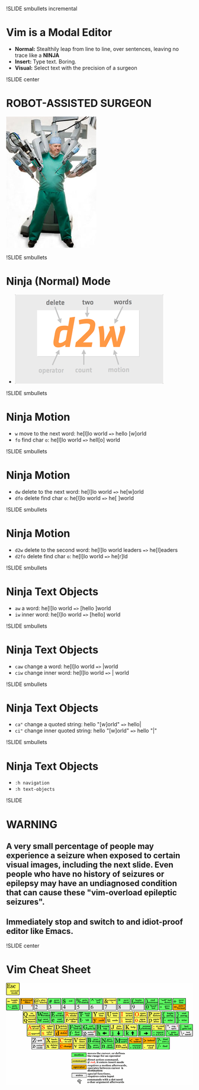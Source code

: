!SLIDE smbullets incremental
# Vim is a Modal Editor

* **Normal:** Stealthily leap from line to line, over sentences, leaving no trace like a **NINJA**
* **Insert:** Type text. Boring.
* **Visual:** Select text with the precision of a surgeon

!SLIDE center
# **ROBOT-ASSISTED SURGEON**
![surgeon.jpg](surgeon.jpg)

!SLIDE smbullets
# Ninja (Normal) Mode

* ![peepcode-vim-command.png](peepcode-vim-command.png)

!SLIDE smbullets
# Ninja Motion
* `w` move to the next word: he[l]lo world `=>` hello [w]orld
* `fo` find char `o`: he[l]lo world `=>` hell[o] world


!SLIDE smbullets
# Ninja Motion
* `dw` delete to the next word: he[l]lo world `=>` he[w]orld
* `dfo` delete find char `o`: he[l]lo world `=>` he[ ]world

!SLIDE smbullets
# Ninja Motion
* `d2w` delete to the second word: he[l]lo world leaders `=>` he[l]eaders
* `d2fo` delete find char `o`: he[l]lo world `=>` he[r]ld

!SLIDE smbullets
# Ninja Text Objects
* `aw` a word: he[l]lo world `=>` [hello ]world
* `iw` inner word: he[l]lo world `=>` [hello] world

!SLIDE smbullets
# Ninja Text Objects
* `caw` change a word: he[l]lo world `=>` |world
* `ciw` change inner word: he[l]lo world `=>` | world

!SLIDE smbullets
# Ninja Text Objects
* `ca"` change a quoted string: hello "[w]orld" `=>` hello|
* `ci"` change inner quoted string: hello "[w]orld" `=>` hello "|"

!SLIDE smbullets
# Ninja Text Objects
* `:h navigation`
* `:h text-objects`

!SLIDE
# WARNING
## A very small percentage of people may experience a seizure when exposed to certain visual images, including the next slide. Even people who have no history of seizures or epilepsy may have an undiagnosed condition that can cause these "vim-overload epileptic seizures".

## **Immediately stop and switch to and idiot-proof editor like Emacs.**

!SLIDE center
# Vim Cheat Sheet

![vim-cheat-sheet.png](vim-cheat-sheet.png)
